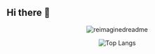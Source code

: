 ## Hi there 👋

<div align="center">
<img src="https://myreadme.vercel.app/api/embed/adel1046?panels=userstatistics,toprepositories,toplanguages,commitgraph" alt="reimaginedreadme" />
</div>

<div align="center">

![Top Langs](https://github-readme-stats.vercel.app/api/top-langs/?username=adel1046&theme=tokyonight)

</div>

<!--
**adel1046/adel1046** is a ✨ _special_ ✨ repository because its `README.md` (this file) appears on your GitHub profile.

Here are some ideas to get you started:

- 🔭 I’m currently working on ...
- 🌱 I’m currently learning ...
- 👯 I’m looking to collaborate on ...
- 🤔 I’m looking for help with ...
- 💬 Ask me about ...
- 📫 How to reach me: ...
- 😄 Pronouns: ...
- ⚡ Fun fact: ...
-->
